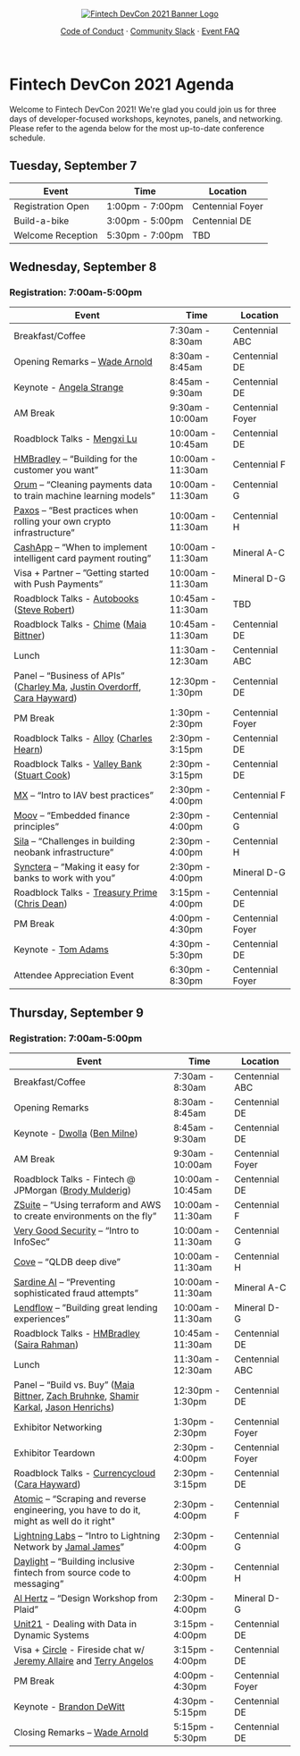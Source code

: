 <div align="center">

[![Fintech DevCon 2021 Banner Logo](https://user-images.githubusercontent.com/20115216/123452729-90bac480-d593-11eb-9480-916298dca6f2.png)](https://fintechdevcon.io/)
    
<a href="https://fintechdevcon.io/code-of-conduct/">Code of Conduct</a>
·
<a href="https://slack.moov.io/">Community Slack</a>
·
<a href="https://fintechdevcon.io/faq/">Event FAQ</a>
</p>

<br>
</div>

# Fintech DevCon 2021 Agenda
Welcome to Fintech DevCon 2021! We're glad you could join us for three days of developer-focused workshops, keynotes, panels, and networking. Please refer to the agenda below for the most up-to-date conference schedule.

## Tuesday, September 7
| Event             | Time            | Location         |
|-------------------|-----------------|------------------|
| Registration Open | 1:00pm - 7:00pm | Centennial Foyer |
| Build-a-bike      | 3:00pm - 5:00pm | Centennial DE    |
| Welcome Reception | 5:30pm - 7:00pm | TBD              |


## Wednesday, September 8
### Registration: 7:00am-5:00pm
| Event                                                                                                                                   | Time              | Location         |
|-----------------------------------------------------------------------------------------------------------------------------------------|-------------------|------------------|
| Breakfast/Coffee                                                                                                                        | 7:30am - 8:30am   | Centennial ABC   |
| Opening Remarks – [Wade Arnold](https://www.linkedin.com/in/wadearnold/)                                                                                                           | 8:30am - 8:45am   | Centennial DE    |
| Keynote - [Angela Strange](https://a16z.com/author/angela-strange/)                                                                     | 8:45am - 9:30am   | Centennial DE    |
| AM Break                                                                                                                                | 9:30am - 10:00am  | Centennial Foyer |
| Roadblock Talks - [Mengxi Lu](https://mengxi.lu/)                                                                                       | 10:00am - 10:45am | Centennial DE    |
| [HMBradley](https://www.hmbradley.com/) – “Building for the customer you want”                                                          | 10:00am - 11:30am | Centennial F     |
| [Orum](https://orum.io/) – “Cleaning payments data to train machine learning models”                                                    | 10:00am - 11:30am | Centennial G     |
| [Paxos](https://www.paxos.com/) – “Best practices when rolling your own crypto infrastructure”                                          | 10:00am - 11:30am | Centennial H     |
| [CashApp](https://cash.app/) – “When to implement intelligent card payment routing”                                                     | 10:00am - 11:30am | Mineral A-C      |
| Visa + Partner – ”Getting started with Push Payments”                                                                                   | 10:00am - 11:30am | Mineral D-G      |
| Roadblock Talks - [Autobooks](https://www.autobooks.co/) ([Steve Robert](https://www.linkedin.com/in/stevenrobert/))                                                                | 10:45am - 11:30am | TBD              |
| Roadblock Talks - [Chime](https://www.chime.com/) ([Maia Bittner](https://www.maiabittner.com/))                                                                        | 10:45am - 11:30am | Centennial DE    |
| Lunch                                                                                                                                   | 11:30am - 12:30am | Centennial ABC   |
| Panel – “Business of APIs” ([Charley Ma](https://www.charleyma.com/), [Justin Overdorff](https://jmover.onuniverse.com/), [Cara Hayward](https://www.linkedin.com/in/cara-hayward-b3a80b3/)) | 12:30pm - 1:30pm  | Centennial DE    |
| PM Break                                                                                                                                | 1:30pm - 2:30pm   | Centennial Foyer |
| Roadblock Talks - [Alloy](https://www.alloy.com/) ([Charles Hearn](https://www.linkedin.com/in/charleshearn/))                                                                       | 2:30pm - 3:15pm   | Centennial DE    |
| Roadblock Talks - [Valley Bank](https://www.valley.com/) ([Stuart Cook](https://www.linkedin.com/in/stuartjcook/))                                                                  | 2:30pm - 3:15pm   | Centennial DE    |
| [MX](https://www.mx.com/) – “Intro to IAV best practices”                                                                             | 2:30pm - 4:00pm   | Centennial F     |
| [Moov](https://moov.io/) – “Embedded finance principles”                                                                                | 2:30pm - 4:00pm   | Centennial G     |
| [Sila](https://silamoney.com/) – “Challenges in building neobank infrastructure”                                                        | 2:30pm - 4:00pm   | Centennial H     |
| [Synctera](https://www.synctera.com/) – “Making it easy for banks to work with you”                                                     | 2:30pm - 4:00pm   | Mineral D-G      |
| Roadblock Talks - [Treasury Prime](https://www.treasuryprime.com/) ([Chris Dean](https://www.linkedin.com/in/ctdean/))                                                         | 3:15pm - 4:00pm   | Centennial DE    |
| PM Break                                                                                                                                | 4:00pm - 4:30pm   | Centennial Foyer |
| Keynote - [Tom Adams](https://www.linkedin.com/in/tomjadams/)                                                                                                                     | 4:30pm - 5:30pm   | Centennial DE    |
| Attendee Appreciation Event                                                                                                             | 6:30pm - 8:30pm   | Centennial Foyer |


## Thursday, September 9
### Registration: 7:00am-5:00pm
| Event                                                                                                                                       | Time              | Location         |
|---------------------------------------------------------------------------------------------------------------------------------------------|-------------------|------------------|
| Breakfast/Coffee                                                                                                                            | 7:30am - 8:30am   | Centennial ABC   |
| Opening Remarks                                                                                                                             | 8:30am - 8:45am   | Centennial DE    |
| Keynote - [Dwolla](https://www.dwolla.com/) ([Ben Milne](https://benmilne.com/))                                                          | 8:45am - 9:30am   | Centennial DE    |
| AM Break                                                                                                                                    | 9:30am - 10:00am  | Centennial Foyer |
| Roadblock Talks - Fintech @ JPMorgan ([Brody Mulderig](https://www.linkedin.com/in/mulderig/))                                                                                       | 10:00am - 10:45am | Centennial DE    |
| [ZSuite](https://www.zsuitetech.com/) – “Using terraform and AWS to create environments on the fly”                                         | 10:00am - 11:30am | Centennial F     |
| [Very Good Security](https://www.verygoodsecurity.com/) – “Intro to InfoSec”                                                                | 10:00am - 11:30am | Centennial G     |
| [Cove](cove.io) – “QLDB deep dive”                                                                                                          | 10:00am - 11:30am | Centennial H     |
| [Sardine AI](https://www.sardine.ai/) – “Preventing sophisticated fraud attempts”                                                           | 10:00am - 11:30am | Mineral A-C      |
| [Lendflow](https://www.lendflow.io/) – ”Building great lending experiences”                                                                 | 10:00am - 11:30am | Mineral D-G      |
| Roadblock Talks - [HMBradley](https://www.hmbradley.com/) ([Saira Rahman](https://www.linkedin.com/in/sairarahman/))                                                                    | 10:45am - 11:30am | Centennial DE    |
| Lunch                                                                                                                                       | 11:30am - 12:30am | Centennial ABC   |
| Panel – “Build vs. Buy” ([Maia Bittner](https://www.maiabittner.com/), [Zach Bruhnke](http://zbruhnke.com/), [Shamir Karkal](https://www.linkedin.com/in/shamirkarkal/), [Jason Henrichs](https://www.linkedin.com/in/jasonhenrichs/)) | 12:30pm - 1:30pm  | Centennial DE    |
| Exhibitor Networking                                                                                                                        | 1:30pm - 2:30pm   | Centennial Foyer |
| Exhibitor Teardown                                                                                                                         | 2:30pm - 4:00pm   | Centennial Foyer |
| Roadblock Talks - [Currencycloud](https://www.currencycloud.com/) ([Cara Hayward](https://www.linkedin.com/in/cara-hayward-b3a80b3/))                                                            | 2:30pm - 3:15pm   | Centennial DE    |
| [Atomic](https://atomic.vc/) – “Scraping and reverse engineering, you have to do it, might as well do it right"                                              | 2:30pm - 4:00pm   | Centennial F     |
| [Lightning Labs](https://lightning.engineering/) – “Intro to Lightning Network by [Jamal James](https://twitter.com/jamaljsr)”                                                  | 2:30pm - 4:00pm   | Centennial G     |
| [Daylight](https://joindaylight.com/) – “Building inclusive fintech from source code to messaging”                                          | 2:30pm - 4:00pm   | Centennial H     |
| [Al Hertz](https://hey.al/) – “Design Workshop from Plaid”                                                                                  | 2:30pm - 4:00pm   | Mineral D-G      |
| [Unit21](https://www.unit21.ai/) - Dealing with Data in Dynamic Systems                                                                     | 3:15pm - 4:00pm   | Centennial DE    |
| Visa + [Circle](https://www.circle.com/en/) - Fireside chat w/ [Jeremy Allaire](https://www.linkedin.com/in/jeremyallaire/) and [Terry Angelos](https://www.linkedin.com/in/tangelos/)                                               | 3:15pm - 4:00pm   | Centennial DE    |
| PM Break                                                                                                                                    | 4:00pm - 4:30pm   | Centennial Foyer |
| Keynote - [Brandon DeWitt](https://www.mx.com/speaker-bureau/speakers/brandon-dewitt/)                                                      | 4:30pm - 5:15pm   | Centennial DE    |
| Closing Remarks – [Wade Arnold](https://www.linkedin.com/in/wadearnold/)                                                                                                               | 5:15pm - 5:30pm   | Centennial DE    |



